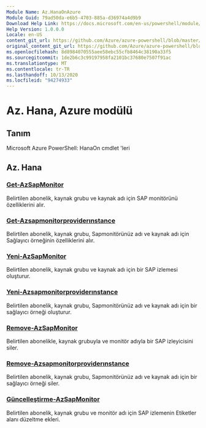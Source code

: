 ```yaml
---
Module Name: Az.HanaOnAzure
Module Guid: 79ad50da-e6b5-4703-885a-d36974a4d9b9
Download Help Link: https://docs.microsoft.com/en-us/powershell/module/az.hanaonazure
Help Version: 1.0.0.0
Locale: en-US
content_git_url: https://github.com/Azure/azure-powershell/blob/master/src/HanaOnAzure/help/Az.HanaOnAzure.md
original_content_git_url: https://github.com/Azure/azure-powershell/blob/master/src/HanaOnAzure/help/Az.HanaOnAzure.md
ms.openlocfilehash: 8d8984070555aee58ebc55cfb8464c38190a33f5
ms.sourcegitcommit: 1de2b6c3c99197958fa2101bc37680e7507f91ac
ms.translationtype: MT
ms.contentlocale: tr-TR
ms.lasthandoff: 10/13/2020
ms.locfileid: "94274933"
---
```

# Az. Hana, Azure modülü
## Tanım
Microsoft Azure PowerShell: HanaOn cmdlet 'leri

## Az. Hana
### [Get-AzSapMonitor](Get-AzSapMonitor.md)
Belirtilen abonelik, kaynak grubu ve kaynak adı için SAP monitörünü özelliklerini alır.

### [Get-Azsapmonitorproviderınstance](Get-AzSapMonitorProviderInstance.md)
Belirtilen abonelik, kaynak grubu, Sapmonitörünüz adı ve kaynak adı için Sağlayıcı örneğinin özelliklerini alır.

### [Yeni-AzSapMonitor](New-AzSapMonitor.md)
Belirtilen abonelik, kaynak grubu ve kaynak adı için bir SAP izlemesi oluşturur.

### [Yeni-Azsapmonitorproviderınstance](New-AzSapMonitorProviderInstance.md)
Belirtilen abonelik, kaynak grubu, Sapmonitörünüz adı ve kaynak adı için bir sağlayıcı örneği oluşturur.

### [Remove-AzSapMonitor](Remove-AzSapMonitor.md)
Belirtilen abonelikle, kaynak grubuyla ve monitör adıyla bir SAP izleyicisini siler.

### [Remove-Azsapmonitorproviderınstance](Remove-AzSapMonitorProviderInstance.md)
Belirtilen abonelik, kaynak grubu, Sapmonitörünüz adı ve kaynak adı için bir sağlayıcı örneği siler.

### [Güncelleştirme-AzSapMonitor](Update-AzSapMonitor.md)
Belirtilen abonelik, kaynak grubu ve monitör adı için SAP izlemenin Etiketler alanı düzeltme ekleri.

